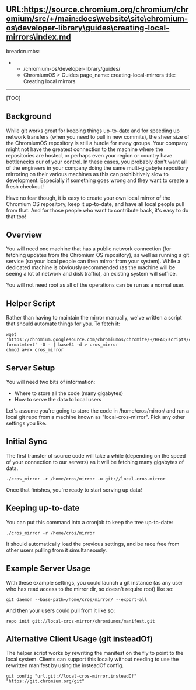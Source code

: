 URL:https://source.chromium.org/chromium/chromium/src/+/main:docs\website\site\chromium-os\developer-library\guides\creating-local-mirrors\index.md
---
breadcrumbs:
- - /chromium-os/developer-library/guides/
  - ChromiumOS > Guides
page_name: creating-local-mirrors
title: Creating local mirrors
---



[TOC]

## Background

While git works great for keeping things up-to-date and for speeding up network
transfers (when you need to pull in new commits), the sheer size of the
ChromiumOS repository is still a hurdle for many groups. Your company might not
have the greatest connection to the machine where the repositories are hosted,
or perhaps even your region or country have bottlenecks our of your control. In
these cases, you probably don't want all of the engineers in your company doing
the same multi-gigabyte repository mirroring on their various machines as this
can prohibitively slow to development. Especially if something goes wrong and
they want to create a fresh checkout!

Have no fear though, it is easy to create your own local mirror of the Chromium
OS repository, keep it up-to-date, and have all local people pull from that. And
for those people who want to contribute back, it's easy to do that too!

## Overview

You will need one machine that has a public network connection (for fetching
updates from the Chromium OS repository), as well as running a git service (so
your local people can then mirror from your system). While a dedicated machine
is obviously recommended (as the machine will be seeing a lot of network and
disk traffic), an existing system will suffice.

You will not need root as all of the operations can be run as a normal user.

## Helper Script

Rather than having to maintain the mirror manually, we've written a script that
should automate things for you. To fetch it:

```none
wget 'https://chromium.googlesource.com/chromiumos/chromite/+/HEAD/scripts/cros_mirror?format=text' -O - | base64 -d > cros_mirror
chmod a+rx cros_mirror
```

## Server Setup

You will need two bits of information:

*   Where to store all the code (many gigabytes)
*   How to serve the data to local users

Let's assume you're going to store the code in /home/cros/mirror/ and run a
local git repo from a machine known as "local-cros-mirror". Pick any other
settings you like.

## Initial Sync

The first transfer of source code will take a while (depending on the speed of
your connection to our servers) as it will be fetching many gigabytes of data.

```none
./cros_mirror -r /home/cros/mirror -u git://local-cros-mirror
```

Once that finishes, you're ready to start serving up data!

## Keeping up-to-date

You can put this command into a cronjob to keep the tree up-to-date:

```none
./cros_mirror -r /home/cros/mirror
```

It should automatically load the previous settings, and be race free from other
users pulling from it simultaneously.

## Example Server Usage

With these example settings, you could launch a git instance (as any user who
has read access to the mirror dir, so doesn't require root) like so:

```none
git daemon --base-path=/home/cros/mirror/ --export-all
```

And then your users could pull from it like so:

```none
repo init git://local-cros-mirror/chromiumos/manifest.git
```

## Alternative Client Usage (git insteadOf)

The helper script works by rewriting the manifest on the fly to point to the
local system. Clients can support this locally without needing to use the
rewritten manifest by using the insteadOf config.

```none
git config "url.git://local-cros-mirror.insteadOf" "https://git.chromium.org/git"
```
